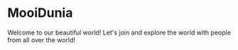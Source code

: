 # MooiDunia
Welcome to our beautiful world! Let's join and explore the world with people from all over the world!  
